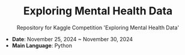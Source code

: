 <div align="center">
  
# Exploring Mental Health Data

Repository for Kaggle Competition 'Exploring Mental Health Data'

</div>

- **Date**: November 25, 2024 ~ November 30, 2024
- **Main Language**: Python


